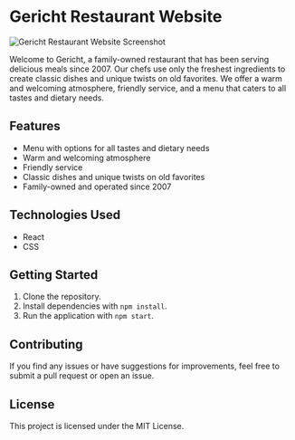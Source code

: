 # Gericht Restaurant Website

![Gericht Restaurant Website Screenshot](screenshot.png)

Welcome to Gericht, a family-owned restaurant that has been serving delicious meals since 2007. Our chefs use only the freshest ingredients to create classic dishes and unique twists on old favorites. We offer a warm and welcoming atmosphere, friendly service, and a menu that caters to all tastes and dietary needs.

## Features

- Menu with options for all tastes and dietary needs
- Warm and welcoming atmosphere
- Friendly service
- Classic dishes and unique twists on old favorites
- Family-owned and operated since 2007

## Technologies Used

- React
- CSS

## Getting Started

1. Clone the repository.
2. Install dependencies with `npm install`.
3. Run the application with `npm start`.

## Contributing

If you find any issues or have suggestions for improvements, feel free to submit a pull request or open an issue.

## License

This project is licensed under the MIT License.
